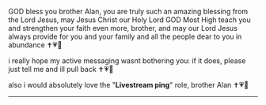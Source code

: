 GOD bless you brother Alan, you are truly such an amazing blessing from the Lord Jesus, may Jesus Christ our Holy Lord GOD Most High teach you and strengthen your faith even more, brother, and may our Lord Jesus always provide for you and your family and all the people dear to you in abundance ✝️💗🙏

i really hope my active messaging wasnt bothering you: if it does, please just tell me and ill pull back ✝️💗🙏

also i would absolutely love the "**Livestream ping**" role, brother Alan ✝️💗🙏

---


